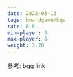 ```yaml
---
date: 2022-03-13
tags: boardgame/bga
rate: 8.0
min-player: 3
max-player: 6
weight: 3.28
---
```


參考: bgg link